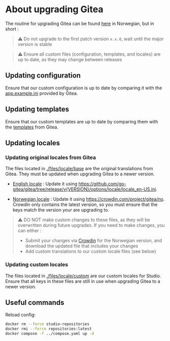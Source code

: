 # About upgrading Gitea

The routine for upgrading Gitea can be found [here](https://github.com/Altinn/altinnpedia/blob/main/content/altinn-3/ops/patching/containers/_index.md#gitea) in Norwegian, but in short :

> :warning:
> Do not upgrade to the first patch version `x.x.0`, wait until the major version is stable

> :warning:
> Ensure all custom files (configuration, templates, and locales) are up to date, as they may change between releases

## Updating configuration

Ensure that our custom configuration is up to date by comparing it with the [app.example.ini](https://github.com/go-gitea/gitea/blob/release/v{VERSION}/custom/conf/app.example.ini) provided by Gitea.

## Updating templates

Ensure that our custom templates are up to date by comparing them with the [templates](https://github.com/go-gitea/gitea/tree/release/v{VERSION}/templates) from Gitea.

## Updating locales

### Updating original locales from Gitea

The files located in [./files/locale/base](./files/locale/base) are the original translations from Gitea. They must be updated when upgrading Gitea to a newer version.

- [English locale](./files/locale/base/locale_en-US.ini) : Update it using https://github.com/go-gitea/gitea/tree/release/v{VERSION}/options/locale/locale_en-US.ini.

- [Norwegian locale](./files/locale/base/locale_nb-NO.ini) : Update it using https://crowdin.com/project/gitea/no. Crowdin only contains the latest version, so you must ensure that the keys match the version your are upgrading to.

> :warning:
> DO NOT make custom changes to these files, as they will be overwritten during future upgrades. If you need to make changes, you can either :
>
> - Submit your changes via [Crowdin](https://crowdin.com/project/gitea) for the Norwegian version, and download the updated file that includes your changes
> - Add custom translations to our custom locale files (see below)

### Updating custom locales

The files located in [./files/locale/custom](./files/locale/custom) are our custom locales for Studio. Ensure that all keys in these files are still in use when upgrading Gitea to a newer version.

## Useful commands

Reload config:

```bash
docker rm --force studio-repositories
docker rmi --force repositories:latest
docker compose -f ../compose.yaml up -d
```
